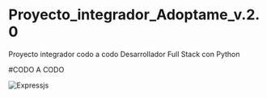 # Proyecto_integrador_Adoptame_v.2.0
Proyecto integrador codo a codo Desarrollador Full Stack con Python

#CODO A CODO 

![Expressjs]([https://www.apnoticias.com.ar/imagenes/noticias/argentinaprograma4.0c.jpg](https://encrypted-tbn0.gstatic.com/images?q=tbn:ANd9GcQtRLdN1-pPLpMT-msiyAgCBlWSzD8fJrfXnt4sojTAllKiSEV-lN81FrS7h_ysEQ88Jg4&usqp=CAU)https://encrypted-tbn0.gstatic.com/images?q=tbn:ANd9GcQtRLdN1-pPLpMT-msiyAgCBlWSzD8fJrfXnt4sojTAllKiSEV-lN81FrS7h_ysEQ88Jg4&usqp=CAU)
